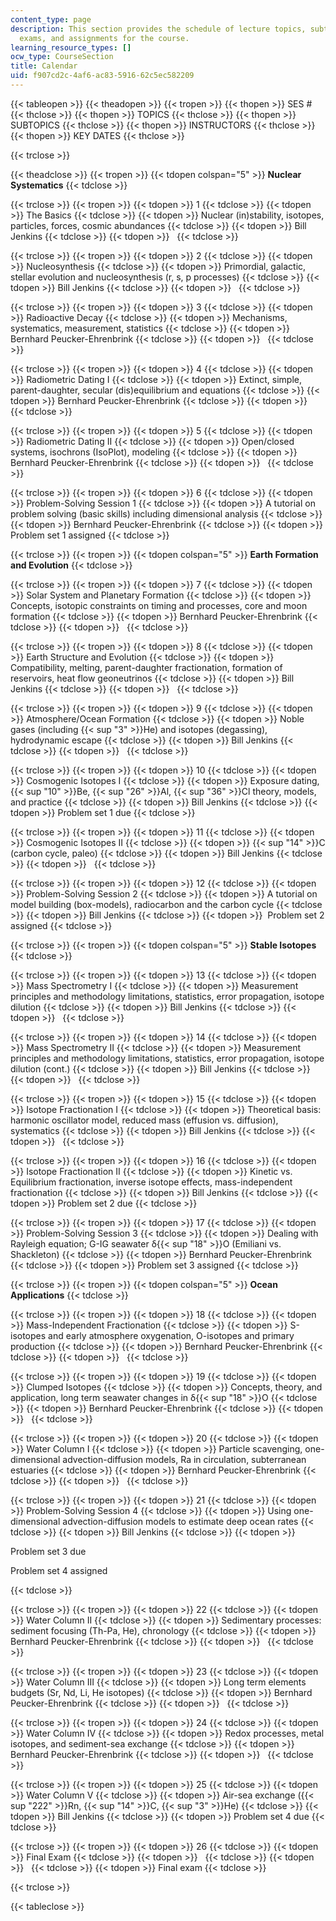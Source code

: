 ```yaml
---
content_type: page
description: This section provides the schedule of lecture topics, subtopics, instructors,
  exams, and assignments for the course.
learning_resource_types: []
ocw_type: CourseSection
title: Calendar
uid: f907cd2c-4af6-ac83-5916-62c5ec582209
---
```


{{< tableopen >}}
{{< theadopen >}}
{{< tropen >}}
{{< thopen >}}
SES #
{{< thclose >}}
{{< thopen >}}
TOPICS
{{< thclose >}}
{{< thopen >}}
SUBTOPICS
{{< thclose >}}
{{< thopen >}}
INSTRUCTORS
{{< thclose >}}
{{< thopen >}}
KEY DATES
{{< thclose >}}

{{< trclose >}}

{{< theadclose >}}
{{< tropen >}}
{{< tdopen colspan="5" >}}
**Nuclear Systematics**
{{< tdclose >}}

{{< trclose >}}
{{< tropen >}}
{{< tdopen >}}
1
{{< tdclose >}}
{{< tdopen >}}
The Basics
{{< tdclose >}}
{{< tdopen >}}
Nuclear (in)stability, isotopes, particles, forces, cosmic abundances
{{< tdclose >}}
{{< tdopen >}}
Bill Jenkins
{{< tdclose >}}
{{< tdopen >}}
 
{{< tdclose >}}

{{< trclose >}}
{{< tropen >}}
{{< tdopen >}}
2
{{< tdclose >}}
{{< tdopen >}}
Nucleosynthesis
{{< tdclose >}}
{{< tdopen >}}
Primordial, galactic, stellar evolution and nucleosynthesis (r, s, p processes)
{{< tdclose >}}
{{< tdopen >}}
Bill Jenkins
{{< tdclose >}}
{{< tdopen >}}
 
{{< tdclose >}}

{{< trclose >}}
{{< tropen >}}
{{< tdopen >}}
3
{{< tdclose >}}
{{< tdopen >}}
Radioactive Decay
{{< tdclose >}}
{{< tdopen >}}
Mechanisms, systematics, measurement, statistics
{{< tdclose >}}
{{< tdopen >}}
Bernhard Peucker-Ehrenbrink
{{< tdclose >}}
{{< tdopen >}}
 
{{< tdclose >}}

{{< trclose >}}
{{< tropen >}}
{{< tdopen >}}
4
{{< tdclose >}}
{{< tdopen >}}
Radiometric Dating I
{{< tdclose >}}
{{< tdopen >}}
Extinct, simple, parent-daughter, secular (dis)equilibrium and equations
{{< tdclose >}}
{{< tdopen >}}
Bernhard Peucker-Ehrenbrink
{{< tdclose >}}
{{< tdopen >}}
 
{{< tdclose >}}

{{< trclose >}}
{{< tropen >}}
{{< tdopen >}}
5
{{< tdclose >}}
{{< tdopen >}}
Radiometric Dating II
{{< tdclose >}}
{{< tdopen >}}
Open/closed systems, isochrons (IsoPlot), modeling
{{< tdclose >}}
{{< tdopen >}}
Bernhard Peucker-Ehrenbrink
{{< tdclose >}}
{{< tdopen >}}
 
{{< tdclose >}}

{{< trclose >}}
{{< tropen >}}
{{< tdopen >}}
6
{{< tdclose >}}
{{< tdopen >}}
Problem-Solving Session 1
{{< tdclose >}}
{{< tdopen >}}
A tutorial on problem solving (basic skills) including dimensional analysis
{{< tdclose >}}
{{< tdopen >}}
Bernhard Peucker-Ehrenbrink
{{< tdclose >}}
{{< tdopen >}}
Problem set 1 assigned
{{< tdclose >}}

{{< trclose >}}
{{< tropen >}}
{{< tdopen colspan="5" >}}
**Earth Formation and Evolution**
{{< tdclose >}}

{{< trclose >}}
{{< tropen >}}
{{< tdopen >}}
7
{{< tdclose >}}
{{< tdopen >}}
Solar System and Planetary Formation
{{< tdclose >}}
{{< tdopen >}}
Concepts, isotopic constraints on timing and processes, core and moon formation
{{< tdclose >}}
{{< tdopen >}}
Bernhard Peucker-Ehrenbrink
{{< tdclose >}}
{{< tdopen >}}
 
{{< tdclose >}}

{{< trclose >}}
{{< tropen >}}
{{< tdopen >}}
8
{{< tdclose >}}
{{< tdopen >}}
Earth Structure and Evolution
{{< tdclose >}}
{{< tdopen >}}
Compatibility, melting, parent-daughter fractionation, formation of reservoirs, heat flow geoneutrinos
{{< tdclose >}}
{{< tdopen >}}
Bill Jenkins
{{< tdclose >}}
{{< tdopen >}}
 
{{< tdclose >}}

{{< trclose >}}
{{< tropen >}}
{{< tdopen >}}
9
{{< tdclose >}}
{{< tdopen >}}
Atmosphere/Ocean Formation
{{< tdclose >}}
{{< tdopen >}}
Noble gases (including {{< sup "3" >}}He) and isotopes (degassing), hydrodynamic escape
{{< tdclose >}}
{{< tdopen >}}
Bill Jenkins
{{< tdclose >}}
{{< tdopen >}}
 
{{< tdclose >}}

{{< trclose >}}
{{< tropen >}}
{{< tdopen >}}
10
{{< tdclose >}}
{{< tdopen >}}
Cosmogenic Isotopes I
{{< tdclose >}}
{{< tdopen >}}
Exposure dating, {{< sup "10" >}}Be, {{< sup "26" >}}Al, {{< sup "36" >}}Cl theory, models, and practice
{{< tdclose >}}
{{< tdopen >}}
Bill Jenkins
{{< tdclose >}}
{{< tdopen >}}
Problem set 1 due
{{< tdclose >}}

{{< trclose >}}
{{< tropen >}}
{{< tdopen >}}
11
{{< tdclose >}}
{{< tdopen >}}
Cosmogenic Isotopes II
{{< tdclose >}}
{{< tdopen >}}
{{< sup "14" >}}C (carbon cycle, paleo)
{{< tdclose >}}
{{< tdopen >}}
Bill Jenkins
{{< tdclose >}}
{{< tdopen >}}
 
{{< tdclose >}}

{{< trclose >}}
{{< tropen >}}
{{< tdopen >}}
12
{{< tdclose >}}
{{< tdopen >}}
Problem-Solving Session 2
{{< tdclose >}}
{{< tdopen >}}
A tutorial on model building (box-models), radiocarbon and the carbon cycle
{{< tdclose >}}
{{< tdopen >}}
Bill Jenkins
{{< tdclose >}}
{{< tdopen >}}
 Problem set 2 assigned
{{< tdclose >}}

{{< trclose >}}
{{< tropen >}}
{{< tdopen colspan="5" >}}
**Stable Isotopes**
{{< tdclose >}}

{{< trclose >}}
{{< tropen >}}
{{< tdopen >}}
13
{{< tdclose >}}
{{< tdopen >}}
Mass Spectrometry I
{{< tdclose >}}
{{< tdopen >}}
Measurement principles and methodology limitations, statistics, error propagation, isotope dilution
{{< tdclose >}}
{{< tdopen >}}
Bill Jenkins
{{< tdclose >}}
{{< tdopen >}}
 
{{< tdclose >}}

{{< trclose >}}
{{< tropen >}}
{{< tdopen >}}
14
{{< tdclose >}}
{{< tdopen >}}
Mass Spectrometry II
{{< tdclose >}}
{{< tdopen >}}
Measurement principles and methodology limitations, statistics, error propagation, isotope dilution (cont.)
{{< tdclose >}}
{{< tdopen >}}
Bill Jenkins
{{< tdclose >}}
{{< tdopen >}}
 
{{< tdclose >}}

{{< trclose >}}
{{< tropen >}}
{{< tdopen >}}
15
{{< tdclose >}}
{{< tdopen >}}
Isotope Fractionation I
{{< tdclose >}}
{{< tdopen >}}
Theoretical basis: harmonic oscillator model, reduced mass (effusion vs. diffusion), systematics
{{< tdclose >}}
{{< tdopen >}}
Bill Jenkins
{{< tdclose >}}
{{< tdopen >}}
 
{{< tdclose >}}

{{< trclose >}}
{{< tropen >}}
{{< tdopen >}}
16
{{< tdclose >}}
{{< tdopen >}}
Isotope Fractionation II
{{< tdclose >}}
{{< tdopen >}}
Kinetic vs. Equilibrium fractionation, inverse isotope effects, mass-independent fractionation
{{< tdclose >}}
{{< tdopen >}}
Bill Jenkins
{{< tdclose >}}
{{< tdopen >}}
Problem set 2 due
{{< tdclose >}}

{{< trclose >}}
{{< tropen >}}
{{< tdopen >}}
17
{{< tdclose >}}
{{< tdopen >}}
Problem-Solving Session 3
{{< tdclose >}}
{{< tdopen >}}
Dealing with Rayleigh equation; G-IG seawater δ{{< sup "18" >}}O (Emiliani vs. Shackleton)
{{< tdclose >}}
{{< tdopen >}}
Bernhard Peucker-Ehrenbrink
{{< tdclose >}}
{{< tdopen >}}
Problem set 3 assigned
{{< tdclose >}}

{{< trclose >}}
{{< tropen >}}
{{< tdopen colspan="5" >}}
**Ocean Applications**
{{< tdclose >}}

{{< trclose >}}
{{< tropen >}}
{{< tdopen >}}
18
{{< tdclose >}}
{{< tdopen >}}
Mass-Independent Fractionation
{{< tdclose >}}
{{< tdopen >}}
S-isotopes and early atmosphere oxygenation, O-isotopes and primary production
{{< tdclose >}}
{{< tdopen >}}
Bernhard Peucker-Ehrenbrink
{{< tdclose >}}
{{< tdopen >}}
 
{{< tdclose >}}

{{< trclose >}}
{{< tropen >}}
{{< tdopen >}}
19
{{< tdclose >}}
{{< tdopen >}}
Clumped Isotopes
{{< tdclose >}}
{{< tdopen >}}
Concepts, theory, and application, long term seawater changes in δ{{< sup "18" >}}O
{{< tdclose >}}
{{< tdopen >}}
Bernhard Peucker-Ehrenbrink
{{< tdclose >}}
{{< tdopen >}}
 
{{< tdclose >}}

{{< trclose >}}
{{< tropen >}}
{{< tdopen >}}
20
{{< tdclose >}}
{{< tdopen >}}
Water Column I
{{< tdclose >}}
{{< tdopen >}}
Particle scavenging, one-dimensional advection-diffusion models, Ra in circulation, subterranean estuaries
{{< tdclose >}}
{{< tdopen >}}
Bernhard Peucker-Ehrenbrink
{{< tdclose >}}
{{< tdopen >}}
 
{{< tdclose >}}

{{< trclose >}}
{{< tropen >}}
{{< tdopen >}}
21
{{< tdclose >}}
{{< tdopen >}}
Problem-Solving Session 4
{{< tdclose >}}
{{< tdopen >}}
Using one-dimensional advection-diffusion models to estimate deep ocean rates
{{< tdclose >}}
{{< tdopen >}}
Bill Jenkins
{{< tdclose >}}
{{< tdopen >}}


Problem set 3 due

Problem set 4 assigned


{{< tdclose >}}

{{< trclose >}}
{{< tropen >}}
{{< tdopen >}}
22
{{< tdclose >}}
{{< tdopen >}}
Water Column II
{{< tdclose >}}
{{< tdopen >}}
Sedimentary processes: sediment focusing (Th-Pa, He), chronology
{{< tdclose >}}
{{< tdopen >}}
Bernhard Peucker-Ehrenbrink
{{< tdclose >}}
{{< tdopen >}}
 
{{< tdclose >}}

{{< trclose >}}
{{< tropen >}}
{{< tdopen >}}
23
{{< tdclose >}}
{{< tdopen >}}
Water Column III
{{< tdclose >}}
{{< tdopen >}}
Long term elements budgets (Sr, Nd, Li, He isotopes)
{{< tdclose >}}
{{< tdopen >}}
Bernhard Peucker-Ehrenbrink
{{< tdclose >}}
{{< tdopen >}}
 
{{< tdclose >}}

{{< trclose >}}
{{< tropen >}}
{{< tdopen >}}
24
{{< tdclose >}}
{{< tdopen >}}
Water Column IV
{{< tdclose >}}
{{< tdopen >}}
Redox processes, metal isotopes, and sediment-sea exchange
{{< tdclose >}}
{{< tdopen >}}
Bernhard Peucker-Ehrenbrink
{{< tdclose >}}
{{< tdopen >}}
 
{{< tdclose >}}

{{< trclose >}}
{{< tropen >}}
{{< tdopen >}}
25
{{< tdclose >}}
{{< tdopen >}}
Water Column V
{{< tdclose >}}
{{< tdopen >}}
Air-sea exchange ({{< sup "222" >}}Rn, {{< sup "14" >}}C, {{< sup "3" >}}He)
{{< tdclose >}}
{{< tdopen >}}
Bill Jenkins
{{< tdclose >}}
{{< tdopen >}}
Problem set 4 due
{{< tdclose >}}

{{< trclose >}}
{{< tropen >}}
{{< tdopen >}}
26
{{< tdclose >}}
{{< tdopen >}}
Final Exam
{{< tdclose >}}
{{< tdopen >}}
 
{{< tdclose >}}
{{< tdopen >}}
 
{{< tdclose >}}
{{< tdopen >}}
Final exam
{{< tdclose >}}

{{< trclose >}}

{{< tableclose >}}